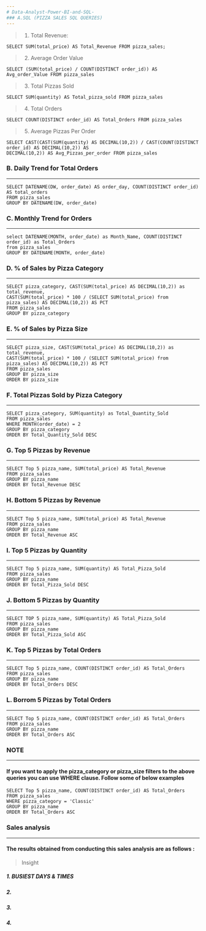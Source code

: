 ```yaml
---
# Data-Analyst-Power-BI-and-SQL-
### A.SQL (PIZZA SALES SQL QUERIES)
---
```

> 1. Total Revenue: 
```
SELECT SUM(total_price) AS Total_Revenue FROM pizza_sales;
```

> 2. Average Order Value
```
SELECT (SUM(total_price) / COUNT(DISTINCT order_id)) AS Avg_order_Value FROM pizza_sales
```

> 3. Total Pizzas Sold
```
SELECT SUM(quantity) AS Total_pizza_sold FROM pizza_sales
```

> 4. Total Orders
```
SELECT COUNT(DISTINCT order_id) AS Total_Orders FROM pizza_sales
```

> 5. Average Pizzas Per Order
```
SELECT CAST(CAST(SUM(quantity) AS DECIMAL(10,2)) / CAST(COUNT(DISTINCT order_id) AS DECIMAL(10,2)) AS
DECIMAL(10,2)) AS Avg_Pizzas_per_order FROM pizza_sales
```


### B. Daily Trend for Total Orders
---
```
SELECT DATENAME(DW, order_date) AS order_day, COUNT(DISTINCT order_id) AS total_orders 
FROM pizza_sales
GROUP BY DATENAME(DW, order_date)
```

### C. Monthly Trend for Orders
---
```
select DATENAME(MONTH, order_date) as Month_Name, COUNT(DISTINCT order_id) as Total_Orders
from pizza_sales
GROUP BY DATENAME(MONTH, order_date)
```

### D. % of Sales by Pizza Category
---
```
SELECT pizza_category, CAST(SUM(total_price) AS DECIMAL(10,2)) as total_revenue,
CAST(SUM(total_price) * 100 / (SELECT SUM(total_price) from pizza_sales) AS DECIMAL(10,2)) AS PCT
FROM pizza_sales
GROUP BY pizza_category
```

### E. % of Sales by Pizza Size
---
```
SELECT pizza_size, CAST(SUM(total_price) AS DECIMAL(10,2)) as total_revenue,
CAST(SUM(total_price) * 100 / (SELECT SUM(total_price) from pizza_sales) AS DECIMAL(10,2)) AS PCT
FROM pizza_sales
GROUP BY pizza_size
ORDER BY pizza_size
```

### F. Total Pizzas Sold by Pizza Category
---
```
SELECT pizza_category, SUM(quantity) as Total_Quantity_Sold
FROM pizza_sales
WHERE MONTH(order_date) = 2
GROUP BY pizza_category
ORDER BY Total_Quantity_Sold DESC
```

### G. Top 5 Pizzas by Revenue
---
```
SELECT Top 5 pizza_name, SUM(total_price) AS Total_Revenue
FROM pizza_sales
GROUP BY pizza_name
ORDER BY Total_Revenue DESC
```

### H. Bottom 5 Pizzas by Revenue
---
```
SELECT Top 5 pizza_name, SUM(total_price) AS Total_Revenue
FROM pizza_sales
GROUP BY pizza_name
ORDER BY Total_Revenue ASC
```

### I. Top 5 Pizzas by Quantity
---
```
SELECT Top 5 pizza_name, SUM(quantity) AS Total_Pizza_Sold
FROM pizza_sales
GROUP BY pizza_name
ORDER BY Total_Pizza_Sold DESC
```

### J. Bottom 5 Pizzas by Quantity
---
```
SELECT TOP 5 pizza_name, SUM(quantity) AS Total_Pizza_Sold
FROM pizza_sales
GROUP BY pizza_name
ORDER BY Total_Pizza_Sold ASC
```

### K. Top 5 Pizzas by Total Orders
---
```
SELECT Top 5 pizza_name, COUNT(DISTINCT order_id) AS Total_Orders
FROM pizza_sales
GROUP BY pizza_name
ORDER BY Total_Orders DESC
```

### L. Borrom 5 Pizzas by Total Orders 
---
```
SELECT Top 5 pizza_name, COUNT(DISTINCT order_id) AS Total_Orders
FROM pizza_sales
GROUP BY pizza_name
ORDER BY Total_Orders ASC
```

### NOTE
---
#### If you want to apply the pizza_category or pizza_size filters to the above queries you can use WHERE clause. Follow some of below examples
```
SELECT Top 5 pizza_name, COUNT(DISTINCT order_id) AS Total_Orders
FROM pizza_sales
WHERE pizza_category = 'Classic'
GROUP BY pizza_name
ORDER BY Total_Orders ASC
```

### Sales analysis
---
#### The results obtained from conducting this sales analysis are as follows :
> Insight
##### 1. BUSIEST DAYS & TIMES
##### 2.  
##### 3. 
##### 4. 
